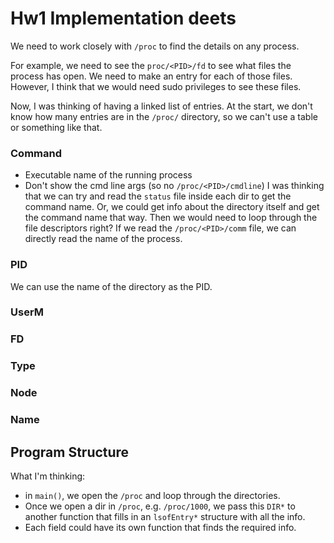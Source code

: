 # Hw1 Implementation deets

We need to work closely with `/proc` to find the details on any process.

For example, we need to see the `proc/<PID>/fd` to see what files the process
has open. We need to make an entry for each of those files.
However, I think that we would need sudo privileges to see these files.

Now, I was thinking of having a linked list of entries. At the start, we don't know how 
many entries are in the `/proc/` directory, so we can't use a table or something like that.

### Command
- Executable name of the running process
- Don't show the cmd line args (so no `/proc/<PID>/cmdline`)
I was thinking that we can try and read the `status` file inside each dir
to get the command name.
Or, we could get info about the directory itself and get the command name that way.
Then we would need to loop through the file descriptors right?
If we read the `/proc/<PID>/comm` file, we can directly read the name of the process.
### PID
We can use the name of the directory as the PID.

### UserM

### FD

### Type

### Node

### Name


## Program Structure
What I'm thinking: 
- in `main()`, we open the `/proc`  and loop through the directories.
- Once we open a dir in `/proc`, e.g. `/proc/1000`, we pass this `DIR*` to another
function that fills in an `lsofEntry*` structure with all the info.
- Each field could have its own function that finds the required info.
